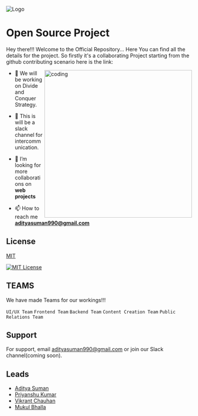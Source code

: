 
![Logo](https://cdn.dribbble.com/users/767861/screenshots/3853143/img_3109.gif)


# Open Source Project
Hey there!!! Welcome to the Official Repository... Here You can find all the details for the project. So firstly it's a collaborating Project starting from the github contributing scenario here is the link: 

<img align="right" alt="coding" width="400" src="https://i.pinimg.com/originals/02/22/e3/0222e349befcf90d28630d466b6e3aa8.gif">




- 🔭 We will be working on Divide and Conquer Strategy.

- 🌱 This is will be a slack channel for intercommunication.

- 👯 I’m looking for more collaborations on **web projects**

- 📫 How to reach me **adityasuman990@gmail.com**





## License

[MIT](https://choosealicense.com/licenses/mit/)




[![MIT License](https://img.shields.io/badge/License-MIT-green.svg)](https://choosealicense.com/licenses/mit/)


## TEAMS
We have made Teams for our workings!!!

`UI/UX Team`
`Frontend Team`
`Backend Team`
`Content Creation Team`
`Public Relations Team`



## Support

For support, email adityasuman990@gmail.com or join our Slack channel(coming soon).


## Leads

- [Aditya Suman](https://www.github.com/adityasuman990)
- [Priyanshu Kumar](https://github.com/priyanshu-rj)
- [Vikrant Chauhan](https://github.com/Vinki1000z)
- [Mukul Bhalla](https://github.com/mukul-bhalla)

